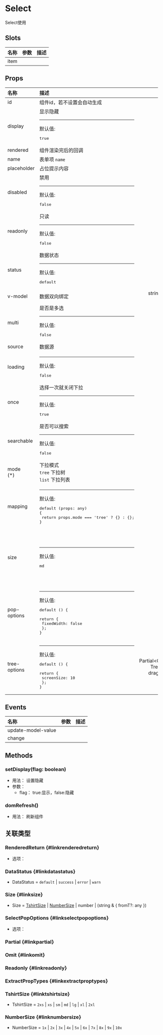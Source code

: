 # Select


Select使用

## Slots


<div class="slots">

| 名称 | 参数 | 描述 |
| :--- | :--- | :--- |
| item |      |      |

</div>



## Props


<div class="props">

| 名称                       | 描述                                                                                               |                                                                               类型                                                                               | 可选值                                                                                                                  |
| :------------------------- | :------------------------------------------------------------------------------------------------- | :--------------------------------------------------------------------------------------------------------------------------------------------------------------: | :---------------------------------------------------------------------------------------------------------------------- |
| id                         | 组件id，若不设置会自动生成                                                                         |                                                                              String                                                                              |                                                                                                                         |
| display                    | 显示隐藏<hr>默认值:<br><pre>true</pre>                                                             |                                                                              Boolean                                                                             |                                                                                                                         |
| rendered                   | 组件渲染完后的回调                                                                                 |                                                      (args:[RenderedReturn](#linkrenderedreturn)) =&gt; void                                                     |                                                                                                                         |
| name                       | 表单项 `name`                                                                                      |                                                                              string                                                                              |                                                                                                                         |
| placeholder                | 占位提示内容                                                                                       |                                                                              string                                                                              |                                                                                                                         |
| disabled                   | 禁用<hr>默认值:<br><pre>false</pre>                                                                |                                                                              boolean                                                                             |                                                                                                                         |
| readonly                   | 只读<hr>默认值:<br><pre>false</pre>                                                                |                                                                              boolean                                                                             |                                                                                                                         |
| status                     | 数据状态<hr>默认值:<br><pre>default</pre>                                                          |                                                                   [DataStatus](#linkdatastatus)                                                                  | `default` , `success` , `error` , `warn`                                                                                |
| v-model                    | 数据双向绑定                                                                                       |                                             string \| boolean \| number \| Array&lt;string&gt; \| Array&lt;number&gt;                                            |                                                                                                                         |
| multi                      | 是否是多选<hr>默认值:<br><pre>false</pre>                                                          |                                                                              boolean                                                                             |                                                                                                                         |
| source                     | 数据源                                                                                             |                                                                         Array&lt;any&gt;                                                                         |                                                                                                                         |
| loading                    | <hr>默认值:<br><pre>false</pre>                                                                    |                                                                              boolean                                                                             |                                                                                                                         |
| once                       | 选择一次就关闭下拉<hr>默认值:<br><pre>true</pre>                                                   |                                                                              Boolean                                                                             |                                                                                                                         |
| searchable                 | 是否可以搜索<hr>默认值:<br><pre>false</pre>                                                        |                                                                              boolean                                                                             |                                                                                                                         |
| mode<br /><span>(*)</span> | 下拉模式<br/>`tree` 下拉树<br/>`list` 下拉列表                                                     |                                                                           tree \| list                                                                           | `tree` , `list`                                                                                                         |
| mapping                    | <hr>默认值:<br><pre>default (props: any) {<br>  return props.mode === 'tree' ? {} : {};<br>}</pre> |                                                                                \|                                                                                |                                                                                                                         |
| size                       | <hr>默认值:<br><pre>md</pre>                                                                       |                                                                         [Size](#linksize)                                                                        | `2xs` , `xs` , `sm` , `md` , `lg` , `xl` , `2xl` , `1x` , `2x` , `3x` , `4x` , `5x` , `6x` , `7x` , `8x` , `9x` , `10x` |
| pop-options                | <hr>默认值:<br><pre>default () {<br>  return {<br>    fixedWidth: false<br>  };<br>}</pre>         |                                                             [SelectPopOptions](#linkselectpopoptions)                                                            |                                                                                                                         |
| tree-options               | <hr>默认值:<br><pre>default () {<br>  return {<br>    screenSize: 10<br>  };<br>}</pre>            | Partial&lt;Omit&lt;Readonly&lt;ExtractPropTypes&lt;typeof TreeProps&gt;&gt;,id \| display \| size \| source \| draggable \| multi \| defaultSelectedKeys&gt;&gt; |                                                                                                                         |

</div>



## Events


<div class="events">

| 名称               | 参数 | 描述 |
| :----------------- | :--- | :--- |
| update-model-value |      |      |
| change             |      |      |

</div>



## Methods

### setDisplay(flag: boolean)
- 用法： 设置隐藏
- 参数：
	 - flag： true:显示，false:隐藏

### domRefresh()
- 用法： 刷新组件









## 关联类型



### RenderedReturn {#linkrenderedreturn}

- 选项：

### DataStatus {#linkdatastatus}

- DataStatus = 	 `default` \| `success` \| `error` \| `warn`

### Size {#linksize}

- Size = 	 [TshirtSize](#linktshirtsize) \| [NumberSize](#linknumbersize) \| number \| (string &amp; { fromT?: any })

### SelectPopOptions {#linkselectpopoptions}

- 选项：

### Partial {#linkpartial}


### Omit {#linkomit}


### Readonly {#linkreadonly}


### ExtractPropTypes {#linkextractproptypes}


### TshirtSize {#linktshirtsize}

- TshirtSize = 	 `2xs` \| `xs` \| `sm` \| `md` \| `lg` \| `xl` \| `2xl`

### NumberSize {#linknumbersize}

- NumberSize = 	 `1x` \| `2x` \| `3x` \| `4x` \| `5x` \| `6x` \| `7x` \| `8x` \| `9x` \| `10x`